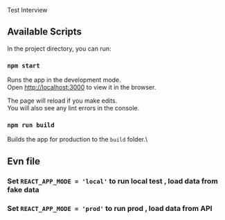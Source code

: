 Test Interview

## Available Scripts

In the project directory, you can run:

### `npm start`

Runs the app in the development mode.\
Open [http://localhost:3000](http://localhost:3000) to view it in the browser.

The page will reload if you make edits.\
You will also see any lint errors in the console.

### `npm run build`

Builds the app for production to the `build` folder.\


## Evn file

### Set `REACT_APP_MODE = 'local'` to run local test , load data from fake data
### Set `REACT_APP_MODE = 'prod'` to run prod , load data from API